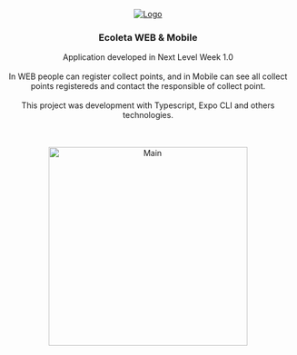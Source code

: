 <p align="center">
  <a href="https://github.com/gmass0n/ecoleta">
    <img src="./.github/logo.svg" alt="Logo">
  </a>
  <h3 align="center">Ecoleta WEB & Mobile</h3>
  <p align="center">
  Application developed in Next Level Week 1.0
  <br />
  <br />
  In WEB people can register collect points, and in Mobile can see all collect points registereds and contact the responsible of collect point.
  <br />
  <br />
  This project was development with Typescript, Expo CLI and others technologies.
  <br />
  <br />
  <br />
 <p align="center">
  <a href="https://github.com/gmass0n/ecoleta">
    <img src="./.github/web-mobile.jpeg" alt="Main" height="350">
  </a>
  </p>
